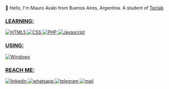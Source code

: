 👋 Hello, I'm Mauro Avalo from Buenos Aires, Argentina. A student of <a href="https://www.teclab.edu.ar/acerca-de-teclab/" target="_blank">Teclab
<h3>LEARNING:</h3>
  
![HTML5](https://img.shields.io/badge/HTML5-E34F26?style=for-the-badge&logo=html5&logoColor=white)
![CSS](https://img.shields.io/badge/CSS-762987?style=for-the-badge&logo=CSS3&logoColor=white)
![PHP](https://img.shields.io/badge/PHP-509ed8?style=for-the-badge&logo=php&logoColor=white)
![Javascript](https://img.shields.io/badge/JavaScript-F7DF1E?style=for-the-badge&logo=javascript&logoColor=black)

  <h3>USING:</h3>
  
![Windows](https://img.shields.io/badge/Windows-0078D6?style=for-the-badge&logo=windows&logoColor=white)

  <h3>REACH ME:</h3>
  
<a href="https://www.linkedin.com/in/mollfunn/" target="_blank">
  <img src="https://img.shields.io/badge/LinkedIn-0077B5?style=for-the-badge&logo=linkedin&logoColor=white" alt="linkedin"/>
</a>

<a href="https://wa.link/etm8fn" target="_blank">
  <img src="https://img.shields.io/badge/WhatsApp-25D366?style=for-the-badge&logo=whatsapp&logoColor=white" alt="whatsapp"/>
</a>

<a href="https://t.me/Mollfunn" target="_blank">
  <img src="https://img.shields.io/badge/telegram-0077B5?style=for-the-badge&logo=telegram&logoColor=white" alt="telegram"/>
</a>

<a href="mailto:mollfunn@gmail.com" target="_blank">
  <img src="https://img.shields.io/badge/Gmail-D14836?style=for-the-badge&logo=gmail&logoColor=white" alt="mail"/>
</a>


<!--
**Mollfunn/Mollfunn** is a ✨ _special_ ✨ repository because its `README.md` (this file) appears on your GitHub profile.
-->
